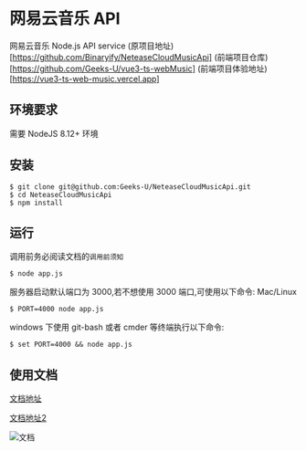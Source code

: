 # 网易云音乐 API

网易云音乐 Node.js API service
(原项目地址)[https://github.com/Binaryify/NeteaseCloudMusicApi]
(前端项目仓库)[https://github.com/Geeks-U/vue3-ts-webMusic]
(前端项目体验地址)[https://vue3-ts-web-music.vercel.app]

## 环境要求

需要 NodeJS 8.12+ 环境

## 安装

```shell
$ git clone git@github.com:Geeks-U/NeteaseCloudMusicApi.git
$ cd NeteaseCloudMusicApi
$ npm install
```

## 运行
调用前务必阅读文档的`调用前须知`

```shell
$ node app.js
```

服务器启动默认端口为 3000,若不想使用 3000 端口,可使用以下命令: Mac/Linux

```shell
$ PORT=4000 node app.js
```

windows 下使用 git-bash 或者 cmder 等终端执行以下命令:

```shell
$ set PORT=4000 && node app.js
```

## 使用文档

[文档地址](https://binaryify.github.io/NeteaseCloudMusicApi) 

[文档地址2](https://neteasecloudmusicapi.vercel.app)

![文档](https://raw.githubusercontent.com/Binaryify/NeteaseCloudMusicApi/master/static/docs.png)